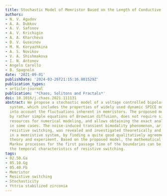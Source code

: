 ```yaml
---
title: Stochastic Model of Memristor Based on the Length of Conductive Region
authors:
- N. V. Agudov
- A. A. Dubkov
- A. V. Safonov
- A. V. Krichigin
- A. A. Kharcheva
- D. V. Guseinov
- M. N. Koryazhkina
- A. S. Novikov
- V. A. Shishmakova
- I. N. Antonov
- Angelo Carollo
- B. Spagnolo
date: '2021-09-01'
publishDate: '2024-03-26T21:15:16.801529Z'
publication_types:
- article-journal
publication: '*Chaos, Solitons and Fractals*'
doi: 10.1016/j.chaos.2021.111131
abstract: We propose a stochastic model of a voltage controlled bipolar memristive
  system, which includes the properties of widely used dynamic SPICE models and takes
  into account the fluctuations inherent in memristors. The proposed model is described
  by rather simple equations of Brownian diffusion, does not require significant computational
  resources for numerical modeling, and allows obtaining the exact analytical solutions
  in some cases. The noise-induced transient bimodality phenomenon, arising under
  resistive switching, was revealed and investigated theoretically and experimentally
  in a memristive system, by finding a quite good qualitatively agreement between
  theory and experiment. Based on the proposed model, the mathematical apparatus of
  Markov processes for the first passage time of the boundaries can be used to analyse
  the temporal characteristics of resistive switching.
tags:
- 02.50.Ga
- 05.10.Gg
- 05.40.Fb
- Memristor
- Resistive switching
- Stochasticity
- Yttria stabilized zirconia
---
```

